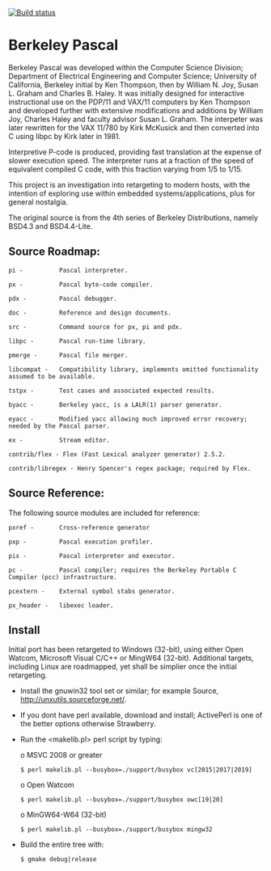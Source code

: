 [![Build status](https://ci.appveyor.com/api/projects/status/9tul3xfsk7og2cvy?svg=true)](https://ci.appveyor.com/project/adamyg/berkeley-pascal)

# Berkeley Pascal

Berkeley Pascal was developed within the Computer Science Division; Department of Electrical Engineering and Computer Science;
University of California, Berkeley initial by Ken Thompson, then by William N. Joy, Susan L. Graham and Charles B. Haley. It was initially designed for interactive instructional use on the PDP/11 and VAX/11 computers by Ken Thompson and developed further with extensive modifications and additions by William Joy, Charles Haley and faculty advisor Susan L. Graham. The interpeter was later rewritten for the VAX 11/780 by Kirk McKusick and then converted into C using libpc by Kirk later in 1981.

Interpretive P-code is produced, providing fast translation at the expense of slower execution speed. The interpreter runs at a fraction of the speed of equivalent compiled C code, with this fraction varying from 1/5 to 1/15.

This project is an investigation into retargeting to modern hosts, with the intention of exploring use within embedded systems/applications, plus for general nostalgia.

The original source is from the 4th series of Berkeley Distributions, namely BSD4.3 and BSD4.4-Lite.

## Source Roadmap:

    pi -          Pascal interpreter.

    px -          Pascal byte-code compiler.

    pdx -         Pascal debugger.

    doc -         Reference and design documents.

    src -         Command source for px, pi and pdx.

    libpc -       Pascal run-time library.

    pmerge -      Pascal file merger.

    libcompat -   Compatibility library, implements omitted functionality assumed to be available.

    tstpx -       Test cases and associated expected results.

    byacc -       Berkeley yacc, is a LALR(1) parser generator.

    eyacc -       Modified yacc allowing much improved error recovery; needed by the Pascal parser.

    ex -          Stream editor.

    contrib/flex - Flex (Fast Lexical analyzer generator) 2.5.2.

    contrib/libregex - Henry Spencer's regex package; required by Flex.

## Source Reference:

The following source modules are included for reference:

    pxref -       Cross-reference generator

    pxp -         Pascal execution profiler.

    pix -         Pascal interpreter and executor.

    pc -          Pascal compiler; requires the Berkeley Portable C Compiler (pcc) infrastructure.

    pcextern -    External symbol stabs generator.

    px_header -   libexec loader.


## Install

Initial port has been retargeted to Windows (32-bit), using either Open Watcom, Microsoft Visual C/C++ or MingW64 (32-bit).
Additional targets, including Linux are roadmapped, yet shall be simplier once the initial retargeting.

* Install the gnuwin32 tool set or similar; for example Source, http://unxutils.sourceforge.net/.

* If you dont have perl available, download and install; ActivePerl is one of the better options otherwise Strawberry.

* Run the <makelib.pl> perl script by typing:

  o MSVC 2008 or greater

    ```` $ perl makelib.pl --busybox=./support/busybox vc[2015|2017|2019] ````

  o Open Watcom

    ```` $ perl makelib.pl --busybox=./support/busybox owc[19|20] ````

  o MinGW64-W64 (32-bit)

    ```` $ perl makelib.pl --busybox=./support/busybox mingw32 ````

* Build the entire tree with:

    ```` $ gmake debug|release ````
    
